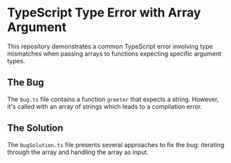 # TypeScript Type Error with Array Argument

This repository demonstrates a common TypeScript error involving type mismatches when passing arrays to functions expecting specific argument types.

## The Bug

The `bug.ts` file contains a function `greeter` that expects a string. However, it's called with an array of strings which leads to a compilation error.

## The Solution

The `bugSolution.ts` file presents several approaches to fix the bug: iterating through the array and handling the array as input.